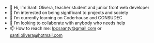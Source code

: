 - 👋 Hi, I’m Santi Olivera, teacher student and junior front web developer
- 👀 I’m interested on being significant to projects and society
- 🌱 I’m currently learning on Coderhouse and CONSUDEC
- 💞️ I’m looking to collaborate with anybody who needs help
- 📫 How to reach me: lpcsaanty@gmail.com or santi.olivera@hotmail.com
